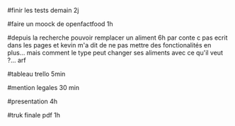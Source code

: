 #finir les tests demain           2j

#faire un moock de openfactfood   1h

#depuis la recherche pouvoir remplacer un aliment 6h par conte c pas ecrit dans les pages et kevin m'a dit de ne pas mettre des fonctionalités en plus... mais comment le type peut changer ses aliments avec ce qu'il veut ?... arf

#tableau trello 5min

#mention legales 30 min

#presentation  4h

#truk finale pdf 1h 


